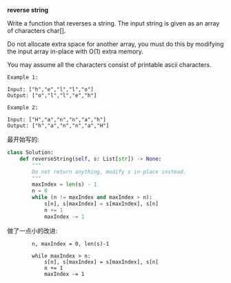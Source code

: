 **reverse string**

Write a function that reverses a string. The input string is given as an array of characters char[].

Do not allocate extra space for another array, you must do this by modifying the input array in-place with O(1) extra memory.

You may assume all the characters consist of printable ascii characters.

```
Example 1:

Input: ["h","e","l","l","o"]
Output: ["o","l","l","e","h"]

Example 2:

Input: ["H","a","n","n","a","h"]
Output: ["h","a","n","n","a","H"]
```

最开始写的:
```python
class Solution:
    def reverseString(self, s: List[str]) -> None:
        """
        Do not return anything, modify s in-place instead.
        """
        maxIndex = len(s) - 1
        n = 0
        while (n != maxIndex and maxIndex > n):
            s[n], s[maxIndex] = s[maxIndex], s[n]
            n += 1
            maxIndex -= 1
```
做了一点小的改进:
```
        n, maxIndex = 0, len(s)-1

        while maxIndex > n:
            s[n], s[maxIndex] = s[maxIndex], s[n]
            n += 1
            maxIndex -= 1
```
